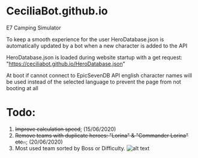# CeciliaBot.github.io
E7 Camping Simulator

To keep a smooth experience for the user HeroDatabase.json is automatically updated by a bot when a new character is added to the API

HeroDatabase.json is loaded during website startup with a get request: "https://ceciliabot.github.io/HeroDatabase.json"

At boot if cannot connect to EpicSevenDB API english character names will be used instead of the selected language to prevent the page from not booting at all

# Todo:
1. ~~Improve calculation speed~~; (15/06/2020)
1. ~~Remove teams with duplicate heroes: "Lorina" & "Commander Lorina" etc..~~; (20/06/2020)
2. Most used team sorted by Boss or Difficulty.
![alt text](https://cdn.glitch.com/7e28675a-3d87-482a-bbad-7f404db7c1e6%2Fphoto_2020-05-30_03-11-01.jpg?v=1590801088730)
